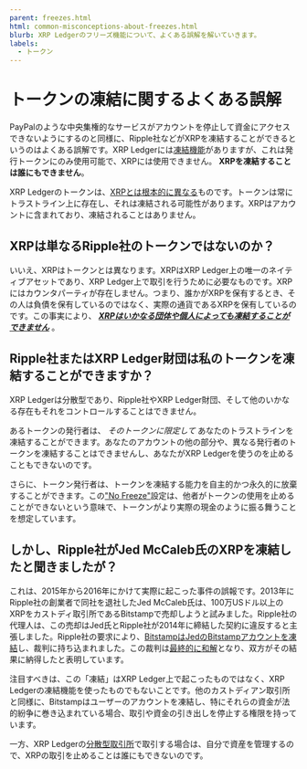 ```yaml
---
parent: freezes.html
html: common-misconceptions-about-freezes.html
blurb: XRP Ledgerのフリーズ機能について、よくある誤解を解いていきます。
labels:
  - トークン
---
```

# トークンの凍結に関するよくある誤解

PayPalのような中央集権的なサービスがアカウントを停止して資金にアクセスできないようにするのと同様に、Ripple社などがXRPを凍結することができるというのはよくある誤解です。XRP Ledgerには[凍結機能](freezes.md)がありますが、これは発行トークンにのみ使用可能で、XRPには使用できません。 **XRPを凍結することは誰にもできません**。

XRP Ledgerのトークンは、[XRPとは根本的に異なる](../../../references/protocol/data-types/currency-formats.md#comparison)ものです。トークンは常にトラストライン上に存在し、それは凍結される可能性があります。XRPはアカウントに含まれており、凍結されることはありません。

## XRPは単なるRipple社のトークンではないのか？

いいえ、XRPはトークンとは異なります。XRPはXRP Ledger上の唯一のネイティブアセットであり、XRP Ledger上で取引を行うために必要なものです。XRPにはカウンタパーティが存在しません。つまり、誰かがXRPを保有するとき、その人は負債を保有しているのではなく、実際の通貨であるXRPを保有しているのです。この事実により、 _**<u>XRPはいかなる団体や個人によっても凍結することができません</u>**_ 。

## Ripple社またはXRP Ledger財団は私のトークンを凍結することができますか？

XRP Ledgerは分散型であり、Ripple社やXRP Ledger財団、そして他のいかなる存在もそれをコントロールすることはできません。

あるトークンの発行者は、 _そのトークンに限定して_ あなたのトラストラインを凍結することができます。あなたのアカウントの他の部分や、異なる発行者のトークンを凍結することはできませんし、あなたがXRP Ledgerを使うのを止めることもできないのです。

さらに、トークン発行者は、トークンを凍結する能力を自主的かつ永久的に放棄することができます。この["No Freeze"](freezes.md#no-freeze)設定は、他者がトークンの使用を止めることができないという意味で、トークンがより実際の現金のように振る舞うことを想定しています。


## しかし、Ripple社がJed McCaleb氏のXRPを凍結したと聞きましたが？

これは、2015年から2016年にかけて実際に起こった事件の誤報です。2013年にRipple社の創業者で同社を退社したJed McCaleb氏は、100万USドル以上のXRPをカストディ取引所であるBitstampで売却しようと試みました。Ripple社の代理人は、この売却はJed氏とRipple社が2014年に締結した契約に違反すると主張しました。Ripple社の要求により、[BitstampはJedのBitstampアカウントを凍結](https://www.coindesk.com/markets/2015/04/02/1-million-legal-fight-ensnares-ripple-bitstamp-and-jed-mccaleb/)し、裁判に持ち込まれました。この裁判は[最終的に和解](https://www.coindesk.com/markets/2016/02/12/ripple-settles-1-million-lawsuit-with-former-executive-and-founder/)となり、双方がその結果に納得したと表明しています。

注目すべきは、この「凍結」はXRP Ledger上で起こったものではなく、XRP Ledgerの凍結機能を使ったものでもないことです。他のカストディアン取引所と同様に、Bitstampはユーザーのアカウントを凍結し、特にそれらの資金が法的紛争に巻き込まれている場合、取引や資金の引き出しを停止する権限を持っています。

一方、XRP Ledgerの[分散型取引所](../decentralized-exchange/index.md)で取引する場合は、自分で資産を管理するので、XRPの取引を止めることは誰にもできないのです。
